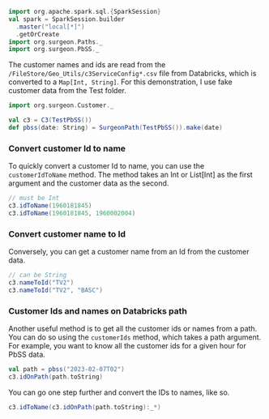 ```scala mdoc:invisible
import org.apache.spark.sql.{SparkSession}
val spark = SparkSession.builder
  .master("local[*]")
  .getOrCreate
import org.surgeon.Paths._
import org.surgeon.PbSS._ 
```


The customer names and ids are read from the
`/FileStore/Geo_Utils/c3ServiceConfig*.csv` file from Databricks, which is
converted to a `Map[Int, String]`. For this demonstration, I use fake customer
data from the Test folder.

```scala mdoc
import org.surgeon.Customer._
```

```scala mdoc:invisible
val c3 = C3(TestPbSS())
def pbss(date: String) = SurgeonPath(TestPbSS()).make(date)
```

### Convert customer Id to name

To quickly convert a customer Id to name, you can use the `customerIdToName`
method. The method takes an Int or List[Int] as the first argument and the
customer data as the second. 

```scala mdoc 
// must be Int 
c3.idToName(1960181845)
c3.idToName(1960181845, 1960002004)
```
### Convert customer name to Id

Conversely, you can get a customer name from an Id from the customer data. 

```scala mdoc 
// can be String 
c3.nameToId("TV2")
c3.nameToId("TV2", "BASC")
```

### Customer Ids and names on Databricks path

Another useful method is to get all the customer ids or names from a path. You can do so using the `customerIds` method, which takes a path
argument.  For example, you want to know all the customer ids for a given hour
for PbSS data. 

```scala mdoc
val path = pbss("2023-02-07T02") 
c3.idOnPath(path.toString)
```

You can go one step further and convert the IDs to names, like so.

```scala mdoc
c3.idToName(c3.idOnPath(path.toString):_*)
```




